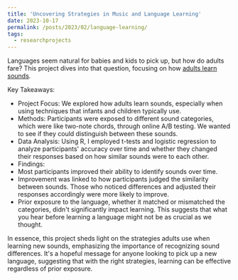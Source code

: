 ```yaml
---
title: 'Uncovering Strategies in Music and Language Learning'
date: 2023-10-17
permalink: /posts/2023/02/language-learning/
tags:
  - researchprojects
---
```


Languages seem natural for babies and kids to pick up, but how do adults fare? This project dives into that question, focusing on how [adults learn sounds](https://samanthalchiu.github.io/portfolio/languagelearning).

Key Takeaways:

* Project Focus: We explored how adults learn sounds, especially when using techniques that infants and children typically use.
* Methods: Participants were exposed to different sound categories, which were like two-note chords, through online A/B testing. We wanted to see if they could distinguish between these sounds.
* Data Analysis: Using R, I employed t-tests and logistic regression to analyze participants' accuracy over time and whether they changed their responses based on how similar sounds were to each other.
* Findings:
 * Most participants improved their ability to identify sounds over time.
 * Improvement was linked to how participants judged the similarity between sounds. Those who noticed differences and adjusted their responses accordingly were more likely to improve.
 * Prior exposure to the language, whether it matched or mismatched the categories, didn't significantly impact learning. This suggests that what you hear before learning a language might not be as crucial as we thought.

In essence, this project sheds light on the strategies adults use when learning new sounds, emphasizing the importance of recognizing sound differences. It's a hopeful message for anyone looking to pick up a new language, suggesting that with the right strategies, learning can be effective regardless of prior exposure.